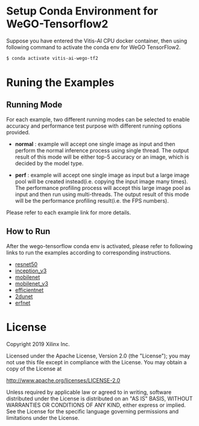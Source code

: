 # Setup Conda Environment for WeGO-Tensorflow2

Suppose you have entered the Vitis-AI CPU docker container, then using following command to activate the conda env for WeGO TensorFlow2.

```bash
$ conda activate vitis-ai-wego-tf2
```

# Runing the Examples

## Running Mode

For each example, two different running modes can be selected to enable accuracy and performance test purpose with different running options provided.

- **normal** : example will accept one single image as input and then perform the normal inference process using single thread. The output result of this mode will be either top-5 accuracy or an image, which is decided by the model type. 

- **perf** : example will accept one single image as input but a large image pool will be created instead(i.e. copying the input image many times). The performance profiling process will accept this large image pool as input and then run using multi-threads. The output result of this mode will be the performance profiling result(i.e. the FPS numbers).

Please refer to each example link for more details.

## How to Run

After the wego-tensorflow conda env is activated, please refer to following links to run the examples according to corresponding instructions.

- [resnet50](./classification) 
- [inception_v3](./classification)
- [mobilenet](./classification)
- [mobilenet_v3](./classification)
- [efficientnet](./classification)
- [2dunet](./2dunet)
- [erfnet](./erfnet)

# License

Copyright 2019 Xilinx Inc.

Licensed under the Apache License, Version 2.0 (the "License"); you may not use this file except in compliance with the License. You may obtain a copy of the License at

http://www.apache.org/licenses/LICENSE-2.0

Unless required by applicable law or agreed to in writing, software distributed under the License is distributed on an "AS IS" BASIS, WITHOUT WARRANTIES OR CONDITIONS OF ANY KIND, either express or implied. See the License for the specific language governing permissions and limitations under the License.
